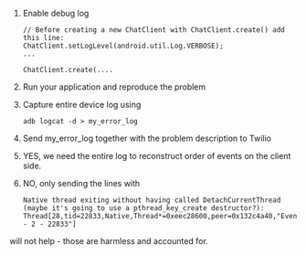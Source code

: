 1. Enable debug log

    ```
    // Before creating a new ChatClient with ChatClient.create() add this line:
    ChatClient.setLogLevel(android.util.Log.VERBOSE);
    ...

    ChatClient.create(....
    ```

2. Run your application and reproduce the problem

3. Capture entire device log using

    ```
    adb logcat -d > my_error_log
    ```

4. Send my_error_log together with the problem description to Twilio

5. YES, we need the entire log to reconstruct order of events on the client side.

6. NO, only sending the lines with
    ```
    Native thread exiting without having called DetachCurrentThread (maybe it's going to use a pthread_key_create destructor?): Thread[28,tid=22833,Native,Thread*=0xeec28600,peer=0x132c4a40,"EventThread - 2 - 22833"]
    ```
will not help - those are harmless and accounted for.
